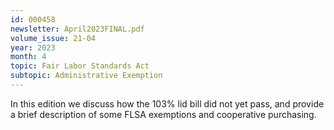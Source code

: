 ```yaml
---
id: 000458
newsletter: April2023FINAL.pdf
volume_issue: 21-04
year: 2023
month: 4
topic: Fair Labor Standards Act
subtopic: Administrative Exemption
---
```


In this edition we discuss how the 103% lid bill did not yet pass, and provide a brief description of some FLSA exemptions and cooperative purchasing.